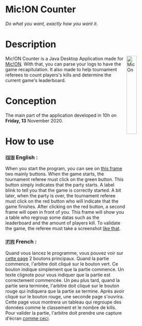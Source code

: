 # Mic!ON Counter
*Do what you want, exactly how you want it.*


# Description
<img width="25%" align="right" alt="MicOn" src="https://www.mic-on.fr/img/banner_bg%20logo"/>

Mic!ON Counter is a Java Desktop Application made for <a target="_blank" href="https://www.mic-on.fr/">Mic!ON</a>. With that, you can parse your logs to have the game recapitulation. It also made to help tournament referees to count players's kills and determine the current game's leaderboard.

# Conception
The main part of the application developed in 10h on **Friday, 13** November 2020.

# How to use
### 🇬🇧 English :
When you start the program, you can see on <a target="_blank" href="https://prnt.sc/viw9mp">this frame</a> two mainly buttons. When the game starts, the tournament referee must click on the green button. This button simply indicates that the party starts. A label blink to tell you that the game is correctly started.
A bit later, when the party is over, the tournament referee must click on the red button who will indicate that the game finishes.
After clicking on the red button, a second frame will open in front of you. This frame will show you a table who regroup some datas such as the leaderboard and the amount of players kill.
To validate the game, the referee must take a screenshot <a target="_blank" href="https://prnt.sc/viwg3w">like that</a>.

### 🇫🇷 French :
Quand vous lancez le programme, vous pouvez voir sur <a target="_blank" href="https://prnt.sc/viw9mp">cette page</a> 2 boutons principaux. Quand la partie commence, l'arbitre doit cliqué sur le bouton vert. Ce bouton indique simplement que la partie commence. Un texte clignote pour vous indiquer que la partie est correctement commencée.
Un peu plus tard, quand la partie sera terminée, l'arbitre doit cliqué sur le bouton rouge qui indiquera que la partie se termine.
Après avoir cliqué sur le bouton rouge, une seconde page s'ouvrira. Cette page vous montrera un tableau qui regroupe des données comme le classement et le nombre de kills.
Pour valider la partie, l'arbitre doit prendre une capture d'écran <a target="_blank" href="https://prnt.sc/viwg3w">comme ceci</a>.
